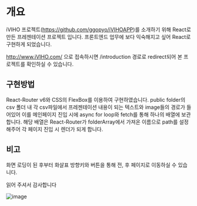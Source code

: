 # 개요

iVIHO 프로젝트(https://github.com/ggopyo/iVIHOAPP)를 소개하기 위해 React로 만든 프레젠테이션 프로젝트 입니다.
프론트엔드 업무에 보다 익숙해지고 싶어 React로 구현하게 되었습니다.

http://www.iVIHO.com/ 으로 접속하시면 /introduction 경로로 redirect되어 본 프로젝트를 확인하실 수 있습니다.

## 구현방법
React-Router v6와 CSS의 FlexBox를 이용하여 구현하였습니다.
public folder의 csv 폴더 내 각 csv파일에서 프레젠테이션 내용이 되는 텍스트와 image들의 경로가 들어있어
이를 메인페이지 진입 시에 async for loop와 fetch를 통해 하나의 배열에 보관합니다.
해당 배열은 React-Router가 folderArray에서 가져온 이름으로 path를 설정해주어 각 페이지 진입 시 
렌더가 되게 합니다.

## 비고
화면 로딩이 된 후부터 화살표 방향키와 버튼을 통해 전, 후 페이지로 이동하실 수 있습니다.

읽어 주셔서 감사합니다

![image](https://user-images.githubusercontent.com/34387356/154852375-b597a665-19d7-411b-9e95-8edb7718b948.png)
